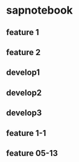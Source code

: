 # sapnotebook

## feature 1
## feature 2
## develop1
## develop2
## develop3


## feature 1-1

## feature 05-13
